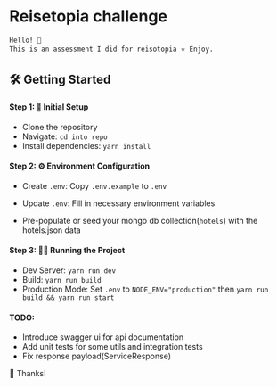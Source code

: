 # Reisetopia challenge

``` code
Hello! 🙌 
This is an assessment I did for reisotopia ⭐️ Enjoy. 
``` 

## 🛠️ Getting Started

#### Step 1: 🚀 Initial Setup

- Clone the repository
- Navigate: `cd into repo`
- Install dependencies: `yarn install`

#### Step 2: ⚙️ Environment Configuration

- Create `.env`: Copy `.env.example` to `.env`
- Update `.env`: Fill in necessary environment variables

- Pre-populate or seed your mongo db collection(`hotels`) with the hotels.json data

#### Step 3: 🏃‍♂️ Running the Project

- Dev Server: `yarn run dev`
- Build: `yarn run build`
- Production Mode: Set `.env` to `NODE_ENV="production"` then `yarn run build && yarn run start`

#### TODO: 

- Introduce swagger ui for api documentation
- Add unit tests for some utils and integration tests
- Fix response payload(ServiceResponse)

🎉 Thanks!
